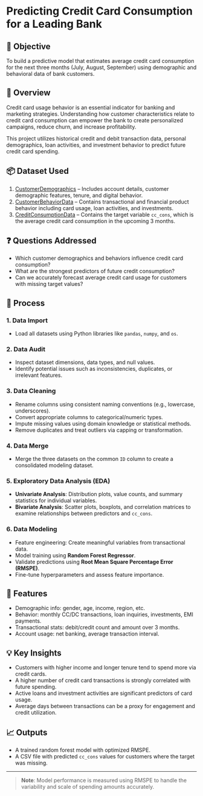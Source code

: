 # Predicting Credit Card Consumption for a Leading Bank

## 🧠 Objective
To build a predictive model that estimates average credit card consumption for the next three months (July, August, September) using demographic and behavioral data of bank customers.

## 📄 Overview
Credit card usage behavior is an essential indicator for banking and marketing strategies. Understanding how customer characteristics relate to credit card consumption can empower the bank to create personalized campaigns, reduce churn, and increase profitability.

This project utilizes historical credit and debit transaction data, personal demographics, loan activities, and investment behavior to predict future credit card spending.

## 📦 Dataset Used
1. <a href="https://github.com/SourabhaSekharRout/Predict-Credit-Consumption-of-Customer-For-Leading-Bank/blob/main/CustomerDemographics.xlsx">CustomerDemographics</a> – Includes account details, customer demographic features, tenure, and digital behavior.
2. <a href="https://github.com/SourabhaSekharRout/Predict-Credit-Consumption-of-Customer-For-Leading-Bank/blob/main/CustomerBehaviorData.xlsx">CustomerBehaviorData</a> – Contains transactional and financial product behavior including card usage, loan activities, and investments.
3. <a href="https://github.com/SourabhaSekharRout/Predict-Credit-Consumption-of-Customer-For-Leading-Bank/blob/main/CreditConsumptionData.xlsx">CreditConsumptionData</a> – Contains the target variable `cc_cons`, which is the average credit card consumption in the upcoming 3 months.

## ❓ Questions Addressed
- Which customer demographics and behaviors influence credit card consumption?
- What are the strongest predictors of future credit consumption?
- Can we accurately forecast average credit card usage for customers with missing target values?

## 🔁 Process

### 1. Data Import
- Load all datasets using Python libraries like `pandas`, `numpy`, and `os`.

### 2. Data Audit
- Inspect dataset dimensions, data types, and null values.
- Identify potential issues such as inconsistencies, duplicates, or irrelevant features.

### 3. Data Cleaning
- Rename columns using consistent naming conventions (e.g., lowercase, underscores).
- Convert appropriate columns to categorical/numeric types.
- Impute missing values using domain knowledge or statistical methods.
- Remove duplicates and treat outliers via capping or transformation.

### 4. Data Merge
- Merge the three datasets on the common `ID` column to create a consolidated modeling dataset.

### 5. Exploratory Data Analysis (EDA)
- **Univariate Analysis**: Distribution plots, value counts, and summary statistics for individual variables.
- **Bivariate Analysis**: Scatter plots, boxplots, and correlation matrices to examine relationships between predictors and `cc_cons`.

### 6. Data Modeling
- Feature engineering: Create meaningful variables from transactional data.
- Model training using **Random Forest Regressor**.
- Validate predictions using **Root Mean Square Percentage Error (RMSPE)**.
- Fine-tune hyperparameters and assess feature importance.

## 🧩 Features
- Demographic info: gender, age, income, region, etc.
- Behavior: monthly CC/DC transactions, loan inquiries, investments, EMI payments.
- Transactional stats: debit/credit count and amount over 3 months.
- Account usage: net banking, average transaction interval.

## 💡 Key Insights
- Customers with higher income and longer tenure tend to spend more via credit cards.
- A higher number of credit card transactions is strongly correlated with future spending.
- Active loans and investment activities are significant predictors of card usage.
- Average days between transactions can be a proxy for engagement and credit utilization.

## 📈 Outputs
- A trained random forest model with optimized RMSPE.
- A CSV file with predicted `cc_cons` values for customers where the target was missing.

---

> **Note**: Model performance is measured using RMSPE to handle the variability and scale of spending amounts accurately.
